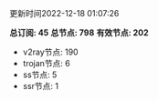 更新时间2022-12-18 01:07:26

**总订阅: 45**
**总节点: 798**
**有效节点: 202**
- v2ray节点: 190
- trojan节点: 6
- ss节点: 5
- ssr节点: 1
